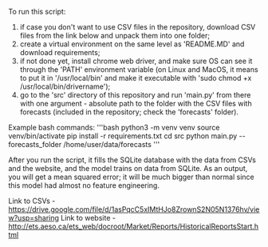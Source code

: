 To run this script:
1. if case you don't want to use CSV files in the repository, download CSV files from the link below and unpack them into one folder;
2. create a virtual environment on the same level as 'README.MD' and download requirements;
3. if not done yet, install chrome web driver, and make sure OS can see it through the 'PATH' environment variable (on Linux and MacOS, it means to put it in '/usr/local/bin' and make it executable with 'sudo chmod +x /usr/local/bin/drivername');
4. go to the 'src' directory of this repository and run 'main.py' from there with one argument - absolute path to the folder with the CSV files with forecasts (included in the repository; check the 'forecasts' folder).


Example bash commands:
'''bash
python3 -m venv venv
source venv/bin/activate
pip install -r requirements.txt
cd src
python main.py --forecasts_folder /home/user/data/forecasts
'''

After you run the script, it fills the SQLite database with the data from CSVs and the website, and the model trains on data from SQLite. As an output, you will get a mean squared error; it will be much bigger than normal since this model had almost no feature engineering.

Link to CSVs - https://drive.google.com/file/d/1asPqcC5xIMtHJo8ZrownS2N05N1376hv/view?usp=sharing
Link to website - http://ets.aeso.ca/ets_web/docroot/Market/Reports/HistoricalReportsStart.html